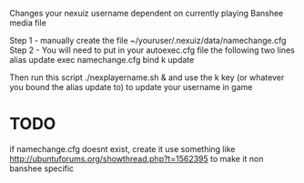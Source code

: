 Changes your nexuiz username dependent on currently playing Banshee media file

Step 1 - manually create the file ~/youruser/.nexuiz/data/namechange.cfg
Step 2 - You will need to put in your autoexec.cfg file the following two lines
alias update exec namechange.cfg
bind k update

Then run this script ./nexplayername.sh &
and use the k key (or whatever you bound the alias update to) to update your username in game


TODO
====
if namechange.cfg doesnt exist, create it
use something like http://ubuntuforums.org/showthread.php?t=1562395 to make it non banshee specific
